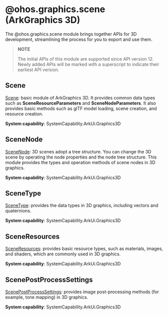 # @ohos.graphics.scene (ArkGraphics 3D)
<!--Kit: ArkGraphics 3D-->
<!--Subsystem: Graphics-->
<!--Owner: @zzhao0-->
<!--SE: @zdustc-->
<!--TSE: @zhangyue283-->

The @ohos.graphics.scene module brings together APIs for 3D development, streamlining the process for you to export and use them.

> **NOTE**
>
> The initial APIs of this module are supported since API version 12. Newly added APIs will be marked with a superscript to indicate their earliest API version.

## Scene

[Scene](js-apis-inner-scene.md): basic module of ArkGraphics 3D. It provides common data types such as **SceneResourceParameters** and **SceneNodeParameters**. It also provides basic methods such as glTF model loading, scene creation, and resource creation.

**System capability**: SystemCapability.ArkUi.Graphics3D

## SceneNode

[SceneNode](js-apis-inner-scene-nodes.md): 3D scenes adopt a tree structure. You can change the 3D scene by operating the node properties and the node tree structure. This module provides the types and operation methods of scene nodes in 3D graphics.

**System capability**: SystemCapability.ArkUi.Graphics3D

## SceneType

[SceneType](js-apis-inner-scene-types.md): provides the data types in 3D graphics, including vectors and quaternions.

**System capability**: SystemCapability.ArkUi.Graphics3D

## SceneResources

[SceneResources](js-apis-inner-scene-resources.md): provides basic resource types, such as materials, images, and shaders, which are commonly used in 3D graphics.

**System capability**: SystemCapability.ArkUi.Graphics3D

## ScenePostProcessSettings

[ScenePostProcessSettings](js-apis-inner-scene-post-process-settings.md): provides image post-processing methods (for example, tone mapping) in 3D graphics.

**System capability**: SystemCapability.ArkUi.Graphics3D
